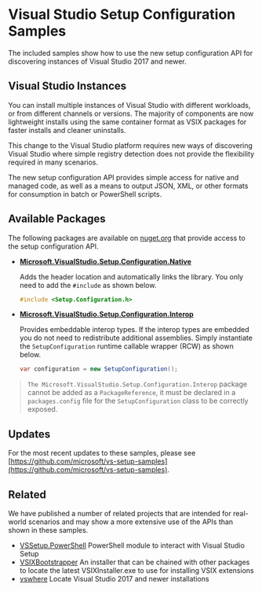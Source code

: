 Visual Studio Setup Configuration Samples
=========================================

The included samples show how to use the new setup configuration API for discovering instances of Visual Studio 2017 and newer.

Visual Studio Instances
-----------------------

You can install multiple instances of Visual Studio with different workloads, or from different channels or versions. The majority of components are now lightweight installs using the same container format as VSIX packages for faster installs and cleaner uninstalls.

This change to the Visual Studio platform requires new ways of discovering Visual Studio where simple registry detection does not provide the flexibility required in many scenarios.

The new setup configuration API provides simple access for native and managed code, as well as a means to output JSON, XML, or other formats for consumption in batch or PowerShell scripts.

Available Packages
------------------

The following packages are available on [nuget.org](https://nuget.org) that provide access to the setup configuration API.

*   **[Microsoft.VisualStudio.Setup.Configuration.Native](https://www.nuget.org/packages/Microsoft.VisualStudio.Setup.Configuration.Native/)**

    Adds the header location and automatically links the library. You only need to add the `#include` as shown below.

    ```c++
    #include <Setup.Configuration.h>
    ```

*   **[Microsoft.VisualStudio.Setup.Configuration.Interop](https://www.nuget.org/packages/Microsoft.VisualStudio.Setup.Configuration.Interop/)**

    Provides embeddable interop types. If the interop types are embedded you do not need to redistribute additional assemblies. Simply instantiate the `SetupConfiguration` runtime callable wrapper (RCW) as shown below.

    ```c#
    var configuration = new SetupConfiguration();
    ```

>`The Microsoft.VisualStudio.Setup.Configuration.Interop` package cannot be added as a `PackageReference`, it must be declared in a `packages.config` file for the `SetupConfiguration` class to be correctly exposed.

Updates
-------

For the most recent updates to these samples, please see [https://github.com/microsoft/vs-setup-samples](https://github.com/microsoft/vs-setup-samples).

Related
-------

We have published a number of related projects that are intended for real-world scenarios and may show a more extensive use of the APIs than shown in these samples.

* [VSSetup.PowerShell](https://github.com/Microsoft/vssetup.powershell)
  PowerShell module to interact with Visual Studio Setup 
* [VSIXBootstrapper](https://github.com/Microsoft/vsixbootstrapper)
  An installer that can be chained with other packages to locate the latest VSIXInstaller.exe to use for installing VSIX extensions
* [vswhere](https://github.com/Microsoft/vswhere)
  Locate Visual Studio 2017 and newer installations
